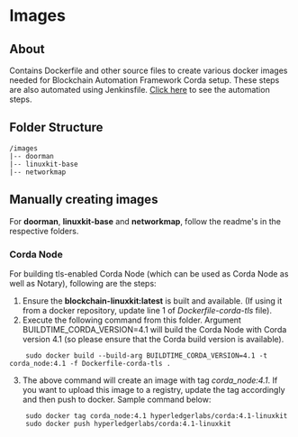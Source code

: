 # Images

## About
Contains Dockerfile and other source files to create various docker images needed for Blockchain Automation Framework Corda setup. These steps are also automated using Jenkinsfile. [Click here](/automation/r3-corda/README.md) to see the automation steps. 

## Folder Structure ##
```
/images
|-- doorman
|-- linuxkit-base
|-- networkmap
```
## Manually creating images ##
For **doorman**, **linuxkit-base** and **networkmap**, follow the readme's in the respective folders.

### Corda Node ###

For building tls-enabled Corda Node (which can be used as Corda Node as well as Notary), following are the steps:
1. Ensure the **blockchain-linuxkit:latest** is built and available. (If using it from a docker repository, update line 1 of *Dockerfile-corda-tls* file).
2. Execute the following command from this folder. Argument BUILDTIME_CORDA_VERSION=4.1 will build the Corda Node with Corda version 4.1 (so please ensure that the Corda build version is available).
```
	sudo docker build --build-arg BUILDTIME_CORDA_VERSION=4.1 -t corda_node:4.1 -f Dockerfile-corda-tls .

```
3. The above command will create an image with tag *corda_node:4.1*. If you want to upload this image to a registry, update the tag accordingly and then push to docker. Sample command below:
```
	sudo docker tag corda_node:4.1 hyperledgerlabs/corda:4.1-linuxkit
	sudo docker push hyperledgerlabs/corda:4.1-linuxkit
```
